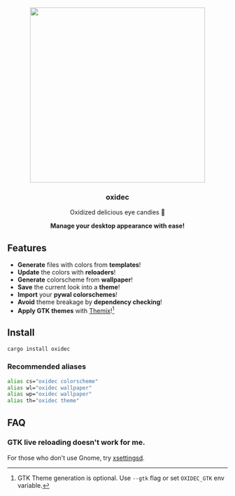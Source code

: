 <h3 align="center">
    <img
        src="https://github.com/mrtnvgr/oxidec/assets/48406064/8ce1565d-f65a-4664-92fe-995aacb74d7c"
        width="400px"
        height="400px"
    />
</h3>
<h3 align="center">oxidec</h3>
<p align="center">Oxidized delicious eye candies 🍬</p>
<p align="center"><b>Manage your desktop appearance with ease!</b></h3>

## Features

- **Generate** files with colors from **templates**!
- **Update** the colors with **reloaders**!
- **Generate** colorscheme from **wallpaper**!
- **Save** the current look into a **theme**!
- **Import** your **pywal colorschemes**!
- **Avoid** theme breakage by **dependency checking**!
- **Apply GTK themes** with [Themix](https://github.com/themix-project/themix-gui)![^1]

## Install

```sh
cargo install oxidec
```

### Recommended aliases

```sh
alias cs="oxidec colorscheme"
alias wl="oxidec wallpaper"
alias wp="oxidec wallpaper"
alias th="oxidec theme"
```

## FAQ

### GTK live reloading doesn't work for me.

For those who don't use Gnome, try [xsettingsd](https://codeberg.org/derat/xsettingsd).

[^1]: GTK Theme generation is optional. Use `--gtk` flag or set `OXIDEC_GTK` env variable.
